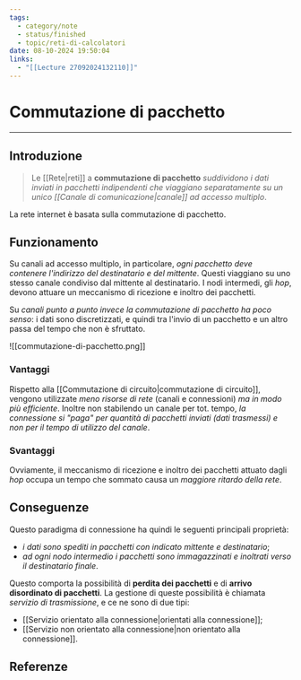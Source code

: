 ```yaml
---
tags:
  - category/note
  - status/finished
  - topic/reti-di-calcolatori
date: 08-10-2024 19:50:04
links:
  - "[[Lecture 27092024132110]]"
---
```

# Commutazione di pacchetto
---
## Introduzione
> Le [[Rete|reti]] a **commutazione di pacchetto** _suddividono i dati inviati in pacchetti indipendenti che viaggiano separatamente su un unico [[Canale di comunicazione|canale]] ad accesso multiplo_.

La rete internet è basata sulla commutazione di pacchetto.

## Funzionamento
Su canali ad accesso multiplo, in particolare, _ogni pacchetto deve contenere l'indirizzo del destinatario e del mittente_. Questi viaggiano su uno stesso canale condiviso dal mittente al destinatario. I nodi intermedi, gli _hop_, devono attuare un meccanismo di ricezione e inoltro dei pacchetti.

Su _canali punto a punto invece la commutazione di pacchetto ha poco senso_: i dati sono discretizzati, e quindi tra l'invio di un pacchetto e un altro passa del tempo che non è sfruttato.

![[commutazione-di-pacchetto.png]]

### Vantaggi
Rispetto alla [[Commutazione di circuito|commutazione di circuito]], vengono utilizzate _meno risorse di rete_ (canali e connessioni) _ma in modo più efficiente_. Inoltre non stabilendo un canale per tot. tempo, _la connessione si "paga" per quantità di pacchetti inviati (dati trasmessi) e non per il tempo di utilizzo del canale_.

### Svantaggi
Ovviamente, il meccanismo di ricezione e inoltro dei pacchetti attuato dagli _hop_ occupa un tempo che sommato causa un _maggiore ritardo della rete_.

## Conseguenze
Questo paradigma di connessione ha quindi le seguenti principali proprietà:
- _i dati sono spediti in pacchetti con indicato mittente e destinatario_;
- _ad ogni nodo intermedio i pacchetti sono immagazzinati e inoltrati verso il destinatario finale_.

Questo comporta la possibilità di **perdita dei pacchetti** e di **arrivo disordinato di pacchetti**. La gestione di queste possibilità è chiamata _servizio di trasmissione_, e ce ne sono di due tipi:
- [[Servizio orientato alla connessione|orientati alla connessione]];
- [[Servizio non orientato alla connessione|non orientato alla connessione]].

## Referenze